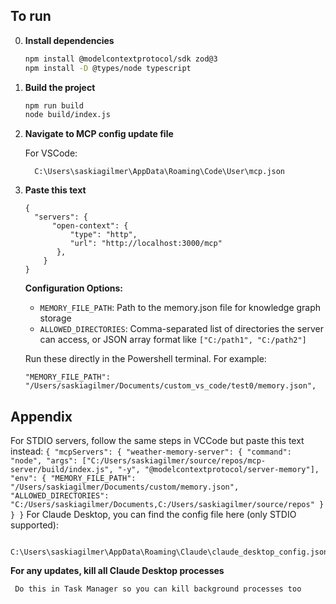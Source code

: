 ## To run

0. **Install dependencies**
   ```sh
   npm install @modelcontextprotocol/sdk zod@3
   npm install -D @types/node typescript
   ```

1. **Build the project**
   ```sh
   npm run build
   node build/index.js
   ```




2. **Navigate to MCP config update file**


   For VSCode:
   
         C:\Users\saskiagilmer\AppData\Roaming\Code\User\mcp.json
   
4. **Paste this text**
      ```
   {
        "servers": {
      		"open-context": {
      			"type": "http",
      			"url": "http://localhost:3000/mcp"
             },
          }
   }
      ```

   **Configuration Options:**
   - `MEMORY_FILE_PATH`: Path to the memory.json file for knowledge graph storage
   - `ALLOWED_DIRECTORIES`: Comma-separated list of directories the server can access, or JSON array format like `["C:/path1", "C:/path2"]`
  
     
   Run these directly in the Powershell terminal. For example:
      ```
     "MEMORY_FILE_PATH": "/Users/saskiagilmer/Documents/custom_vs_code/test0/memory.json",
      ```

## Appendix
For STDIO servers, follow the same steps in VCCode but paste this text instead:
      ```
   {
     "mcpServers": {
       "weather-memory-server": {
         "command": "node",
         "args": ["C:/Users/saskiagilmer/source/repos/mcp-server/build/index.js",
           "-y",
           "@modelcontextprotocol/server-memory"],
         "env": {
           "MEMORY_FILE_PATH": "/Users/saskiagilmer/Documents/custom/memory.json",
           "ALLOWED_DIRECTORIES": "C:/Users/saskiagilmer/Documents,C:/Users/saskiagilmer/source/repos"
         }
       }
   }
      ```
   For Claude Desktop, you can find the config file here (only STDIO supported):
   
         C:\Users\saskiagilmer\AppData\Roaming\Claude\claude_desktop_config.json
 **For any updates, kill all Claude Desktop processes**
   
     Do this in Task Manager so you can kill background processes too

